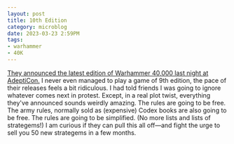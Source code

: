 ```yaml
---
layout: post
title: 10th Edition
category: microblog
date: 2023-03-23 2:59PM
tags:
- warhammer
- 40K
---
```


[They announced the latest edition of Warhammer 40,000 last night at AdeptiCon.][1] I never even managed to play a game of 9th edition, the pace of their releases feels a bit ridiculous. I had told friends I was going to ignore whatever comes next in protest. Except, in a real plot twist, everything they've announced sounds weirdly amazing. The rules are going to be free. The army rules, normally sold as (expensive) Codex books are also going to be free. The rules are going to be simplified. (No more lists and lists of strategems!) I am curious if they can pull this all off—and fight the urge to sell you 50 new strategems in a few months.

[1]: https://www.warhammer-community.com/2023/03/23/the-next-edition-of-warhammer-40000-has-been-revealed/